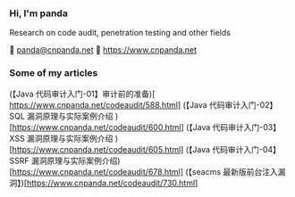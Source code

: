 ### Hi, I'm panda

Research on code audit, penetration testing and other fields

🏣 panda@cnpanda.net
🔗 https://www.cnpanda.net


### Some of my articles

(【Java 代码审计入门-01】审计前的准备)[ https://www.cnpanda.net/codeaudit/588.html]
(【Java 代码审计入门-02】SQL 漏洞原理与实际案例介绍 )[https://www.cnpanda.net/codeaudit/600.html]
(【Java 代码审计入门-03】XSS 漏洞原理与实际案例介绍 )[https://www.cnpanda.net/codeaudit/605.html]
(【Java 代码审计入门-04】SSRF 漏洞原理与实际案例介绍)[https://www.cnpanda.net/codeaudit/678.html]
(【seacms 最新版前台注入漏洞】)[https://www.cnpanda.net/codeaudit/730.html]
